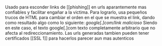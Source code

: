 Usado para esconder links de [[phishing]] en urls aparantemente mas confiables y facilitar engañar a la victima.
Para lograrlo, usa pequeños trucos de HTML para cambiar el orden en el que se muestra el link, dando como resultado algo como lo siguiente:
_google[.]com/_*link malicioso*
Siendo en este caso, el texto google[.]com texto completamente arbitrario que no afecta al redireccionamiento.
Las urls generadas tambien pueden tener certificados [[SSL 1]] para hacerlos parecer aun mas autenticos